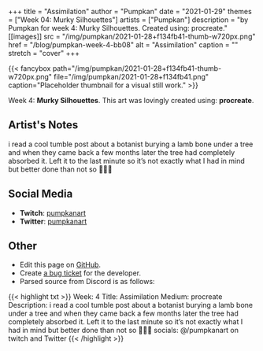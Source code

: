 +++
title =       "Assimilation"
author =      "Pumpkan"
date =        "2021-01-29"
themes =      ["Week 04: Murky Silhouettes"]
artists =     ["Pumpkan"]
description = "by Pumpkan for week 4: Murky Silhouettes. Created using: procreate."
[[images]]
      src = "/img/pumpkan/2021-01-28+f134fb41-thumb-w720px.png"
      href = "/blog/pumpkan-week-4-bb08"
      alt = "Assimilation"
      caption = ""
      stretch = "cover"
+++

{{< fancybox path="/img/pumpkan/2021-01-28+f134fb41-thumb-w720px.png" file="/img/pumpkan/2021-01-28+f134fb41.png" caption="Placeholder thumbnail for a visual still work." >}}


Week 4: **Murky Silhouettes**. This art was lovingly created using: **procreate**.

## Artist's Notes

i read a cool tumble post about a botanist burying a lamb bone under a tree and when they came back a few months later the tree had completely absorbed it. Left it to the last minute so it’s not exactly what I had in mind but better done than not so 🤷🏻‍♀️

## Social Media

- **Twitch**: <a href='https://twitch.tv/pumpkanart' target='_blank'>pumpkanart</a>
- **Twitter**: <a href='https://twitter.com/pumpkanart' target='_blank'>pumpkanart</a>

## Other

- Edit this page on [GitHub](https://github.com/teaminkling/web-refresh/edit/main/content/blog/pumpkan-week-4-bb08.md).
- Create [a bug ticket](https://github.com/teaminkling/web-refresh/issues/new?assignees=&labels=bug&template=problem-report.md&title=) for the developer.
- Parsed source from Discord is as follows:

{{< highlight txt >}}
Week: 4
Title: Assimilation 
Medium: procreate
Description: i read a cool tumble post about a botanist burying a lamb bone under a tree and when they came back a few months later the tree had completely absorbed it. Left it to the last minute so it’s not exactly what I had in mind but better done than not so 🤷🏻‍♀️
socials: @/pumpkanart on twitch and Twitter
{{< /highlight >}}